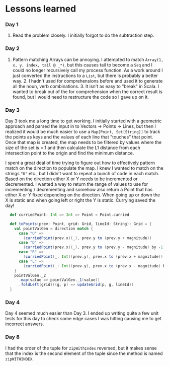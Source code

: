# Lessons learned

### Day 1
1. Read the problem closely. I initially forgot to do the subtraction step.

### Day 2
1. Pattern matching Arrays can be annoying. I attempted to match `Array(1, x, y, index, tail @ _*)`, but this causes
tail to become a `Seq` and I could no longer recursively call my process function. As a work around I just converted the
instructions to a `List`, but there is probably a better way.
    2. I hadn't used for comprehensions before and used it to generate all the noun, verb combinations.
    3. It isn't as easy to "break" in Scala. I wanted to break out of the for comprehension when the correct result is 
    found, but I would need to restructure the code so I gave up on it.
    
### Day 3
Day 3 took me a long time to get working. I initially started with a geometric approach and parsed the input in to
Vectors -> Points -> Lines, but then I realized it would be much easier to use a `Map[Point, Set[String]]` to track the
points as keys and the values of each line that "touches" that point. Once that map is created, the map needs to be
filtered by values where the size of the set is > 1 and then calculate the L1 distance from each intersection point to
the origin and find the minimum distance.

I spent a great deal of time trying to figure out how to effectively pattern match on the direction to populate the map.
I knew I wanted to match on the strings `"U"` etc., but I didn't want to repeat a bunch of code in each match. Based on
the direction either X or Y needs to be incremented or decremented. I wanted a way to return the range of values to
use for incrementing / decrementing and somehow also return a Point that has either X or Y fixed depending on the direction.
When going up or down the X is static and when going left or right the Y is static. Currying saved the day!

```scala
  def curriedPoint: Int => Int => Point = Point.curried

  def toPoints(prev: Point, grid: Grid, lineId: String): Grid = {
    val pointValGen = direction match {
      case "U" =>
        (curriedPoint(prev.x)(_), prev.y to (prev.y + magnitude))
      case "D" =>
        (curriedPoint(prev.x)(_), prev.y to (prev.y - magnitude) by -1)
      case "R" =>
        (curriedPoint(_: Int)(prev.y), prev.x to (prev.x + magnitude))
      case "L" =>
        (curriedPoint(_: Int)(prev.y), prev.x to (prev.x - magnitude) by -1)
    }
    pointValGen._2
      .map(value => pointValGen._1(value))
      .foldLeft(grid)((g, p) => updateGrid(p, g, lineId))
  }
```

### Day 4
Day 4 seemed much easier than Day 3. I ended up writing quite a few unit tests
for this day to check some edge cases I was hitting causing me to get incorrect
answers.

### Day 8
I had the order of the tuple for `zipWithIndex` reversed, but it makes sense
that the index is the second element of the tuple since the method is named 
`zipWITHINDEX`.
